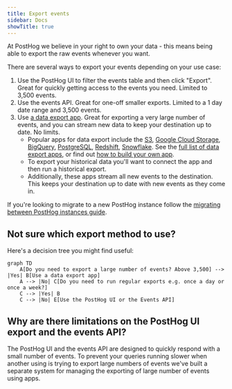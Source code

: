 ```yaml
---
title: Export events
sidebar: Docs
showTitle: true
---
```


At PostHog we believe in your right to own your data - this means being able to export the raw events whenever you want.

There are several ways to export your events depending on your use case:

1. Use the PostHog UI to filter the events table and then click "Export". Great for quickly getting access to the events you need. Limited to 3,500 events.
2. Use the events API. Great for one-off smaller exports. Limited to a 1 day date range and 3,500 events.
3. Use [a data export app](/apps?filter=type&value=data-out). Great for exporting a very large number of events, and you can stream new data to keep your destination up to date. No limits.
   - Popular apps for data export include the [S3](/apps/s3-export), [Google Cloud Storage](/apps/google-cloud-export), [BigQuery](/apps/bigquery-export), [PostgreSQL](/apps/postgres-export), [Redshift](/apps/redshift-export), [Snowflake](/apps/snowflake-export). See the [full list of data export apps](/apps?filter=type&value=data-out), or find out [how to build your own app](/docs/apps/build/tutorial). 
   - To export your historical data you'll want to connect the app and then run a historical export.
   - Additionally, these apps stream all new events to the destination. This keeps your destination up to date with new events as they come in.

If you're looking to migrate to a new PostHog instance follow the [migrating between PostHog instances guide](/docs/migrate/migrate-between-cloud-and-self-hosted).

## Not sure which export method to use?

Here's a decision tree you might find useful:

```mermaid
graph TD
    A[Do you need to export a large number of events? Above 3,500] --> |Yes| B[Use a data export app]
    A --> |No| C[Do you need to run regular exports e.g. once a day or once a week?]
    C --> |Yes| B
    C --> |No| E[Use the PostHog UI or the Events API]
```

## Why are there limitations on the PostHog UI export and the events API?

The PostHog UI and the events API are designed to quickly respond with a small number of events. To prevent your queries running slower when another using is trying to export large numbers of events we've built a separate system for managing the exporting of large number of events using apps.
